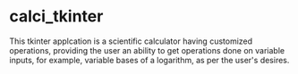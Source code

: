 # calci_tkinter
This tkinter applcation is a scientific calculator having customized operations, providing the user an ability to get operations done on variable inputs, for example, variable bases of a logarithm, as per the user's desires.

